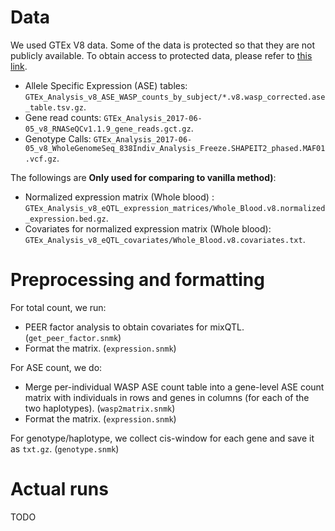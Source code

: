 # Data

We used GTEx V8 data. 
Some of the data is protected so that they are not publicly available.
To obtain access to protected data, please refer to [this link](https://gtexportal.org/home/protectedDataAccess).

* Allele Specific Expression (ASE) tables: `GTEx_Analysis_v8_ASE_WASP_counts_by_subject/*.v8.wasp_corrected.ase_table.tsv.gz`.
* Gene read counts: `GTEx_Analysis_2017-06-05_v8_RNASeQCv1.1.9_gene_reads.gct.gz`.
* Genotype Calls: `GTEx_Analysis_2017-06-05_v8_WholeGenomeSeq_838Indiv_Analysis_Freeze.SHAPEIT2_phased.MAF01.vcf.gz`.

The followings are **Only used for comparing to vanilla method)**:

* Normalized expression matrix (Whole blood) : `GTEx_Analysis_v8_eQTL_expression_matrices/Whole_Blood.v8.normalized_expression.bed.gz`.
* Covariates for normalized expression matrix (Whole blood): `GTEx_Analysis_v8_eQTL_covariates/Whole_Blood.v8.covariates.txt`.

# Preprocessing and formatting

For total count, we run:
 
* PEER factor analysis to obtain covariates for mixQTL. (`get_peer_factor.snmk`)
* Format the matrix. (`expression.snmk`)

For ASE count, we do:

* Merge per-individual WASP ASE count table into a gene-level ASE count matrix with individuals in rows and genes in columns (for each of the two haplotypes). (`wasp2matrix.snmk`)
* Format the matrix. (`expression.snmk`)

For genotype/haplotype, we collect cis-window for each gene and save it as `txt.gz`. (`genotype.snmk`)

# Actual runs

TODO

